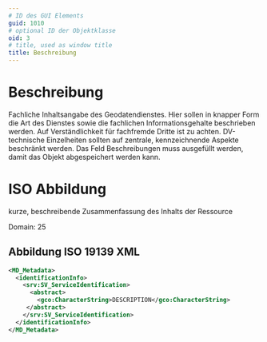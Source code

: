 ```yaml
---
# ID des GUI Elements
guid: 1010
# optional ID der Objektklasse
oid: 3
# title, used as window title
title: Beschreibung
---
```


# Beschreibung

Fachliche Inhaltsangabe des Geodatendienstes. Hier sollen in knapper Form die Art des Dienstes sowie die fachlichen Informationsgehalte beschrieben werden. Auf Verständlichkeit für fachfremde Dritte ist zu achten. DV-technische Einzelheiten sollten auf zentrale, kennzeichnende Aspekte beschränkt werden. Das Feld Beschreibungen muss ausgefüllt werden, damit das Objekt abgespeichert werden kann.


# ISO Abbildung

kurze, beschreibende Zusammenfassung des Inhalts der Ressource

Domain: 25

## Abbildung ISO 19139 XML

```XML
<MD_Metadata>
  <identificationInfo>
    <srv:SV_ServiceIdentification>
      <abstract>
        <gco:CharacterString>DESCRIPTION</gco:CharacterString>
     </abstract>
    </srv:SV_ServiceIdentification>
  </identificationInfo>
</MD_Metadata>
```
